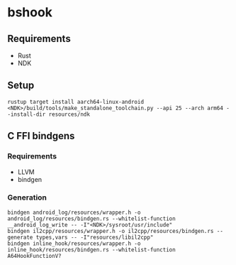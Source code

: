 # bshook

## Requirements

* Rust
* NDK

## Setup

```
rustup target install aarch64-linux-android
<NDK>/build/tools/make_standalone_toolchain.py --api 25 --arch arm64 --install-dir resources/ndk
```

## C FFI bindgens

### Requirements

* LLVM
* bindgen

### Generation

```
bindgen android_log/resources/wrapper.h -o android_log/resources/bindgen.rs --whitelist-function __android_log_write -- -I"<NDK>/sysroot/usr/include"
bindgen il2cpp/resources/wrapper.h -o il2cpp/resources/bindgen.rs --generate types,vars -- -I"resources/libil2cpp"
bindgen inline_hook/resources/wrapper.h -o inline_hook/resources/bindgen.rs --whitelist-function A64HookFunctionV?
```
